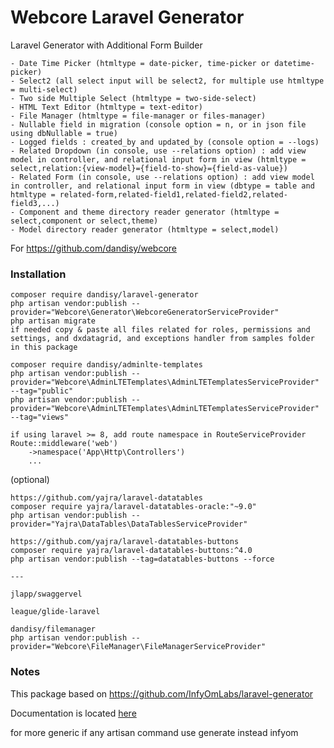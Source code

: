 # Webcore Laravel Generator

Laravel Generator with Additional Form Builder

    - Date Time Picker (htmltype = date-picker, time-picker or datetime-picker)
    - Select2 (all select input will be select2, for multiple use htmltype = multi-select)
    - Two side Multiple Select (htmltype = two-side-select)
    - HTML Text Editor (htmltype = text-editor)
    - File Manager (htmltype = file-manager or files-manager)
    - Nullable field in migration (console option = n, or in json file using dbNullable = true)
    - Logged fields : created_by and updated_by (console option = --logs)
    - Related Dropdown (in console, use --relations option) : add view model in controller, and relational input form in view (htmltype = select,relation:{view-model}={field-to-show}={field-as-value})
    - Related Form (in console, use --relations option) : add view model in controller, and relational input form in view (dbtype = table and htmltype = related-form,related-field1,related-field2,related-field3,...)
    - Component and theme directory reader generator (htmltype = select,component or select,theme)
    - Model directory reader generator (htmltype = select,model)

For https://github.com/dandisy/webcore

### Installation

    composer require dandisy/laravel-generator
    php artisan vendor:publish --provider="Webcore\Generator\WebcoreGeneratorServiceProvider"
    php artisan migrate
    if needed copy & paste all files related for roles, permissions and settings, and dxdatagrid, and exceptions handler from samples folder in this package

    composer require dandisy/adminlte-templates
    php artisan vendor:publish --provider="Webcore\AdminLTETemplates\AdminLTETemplatesServiceProvider" --tag="public"
    php artisan vendor:publish --provider="Webcore\AdminLTETemplates\AdminLTETemplatesServiceProvider" --tag="views"

    if using laravel >= 8, add route namespace in RouteServiceProvider
    Route::middleware('web')
        ->namespace('App\Http\Controllers')
        ...

(optional)

    https://github.com/yajra/laravel-datatables
    composer require yajra/laravel-datatables-oracle:"~9.0"
    php artisan vendor:publish --provider="Yajra\DataTables\DataTablesServiceProvider"

    https://github.com/yajra/laravel-datatables-buttons
    composer require yajra/laravel-datatables-buttons:^4.0
    php artisan vendor:publish --tag=datatables-buttons --force

    ---

    jlapp/swaggervel

    league/glide-laravel

    dandisy/filemanager
    php artisan vendor:publish --provider="Webcore\FileManager\FileManagerServiceProvider"

### Notes

This package based on https://github.com/InfyOmLabs/laravel-generator

Documentation is located [here](http://labs.infyom.com/laravelgenerator)

for more generic if any artisan command use generate instead infyom
